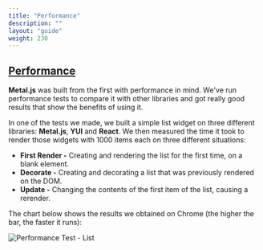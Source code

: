 ```yaml
---
title: "Performance"
description: ""
layout: "guide"
weight: 230
---
```


<article id="performance">

## [Performance](#performance)

**Metal.js** was built from the first with performance in mind. We've run
performance tests to compare it with other libraries and got really good
results that show the benefits of using it.

In one of the tests we made, we built a simple list widget on three different
libraries: **Metal.js**, **YUI** and **React**. We then measured the time it
took to render those widgets with 1000 items each on three different situations:

- **First Render -** Creating and rendering the list for the first time, on a blank element.
- **Decorate -** Creating and decorating a list that was previously rendered on the DOM.
- **Update -** Changing the contents of the first item of the list, causing a rerender.

The chart below shows the results we obtained on Chrome (the higher the bar,
the faster it runs):

![Performance Test - List](../../images/docs/perf.png)

</article>